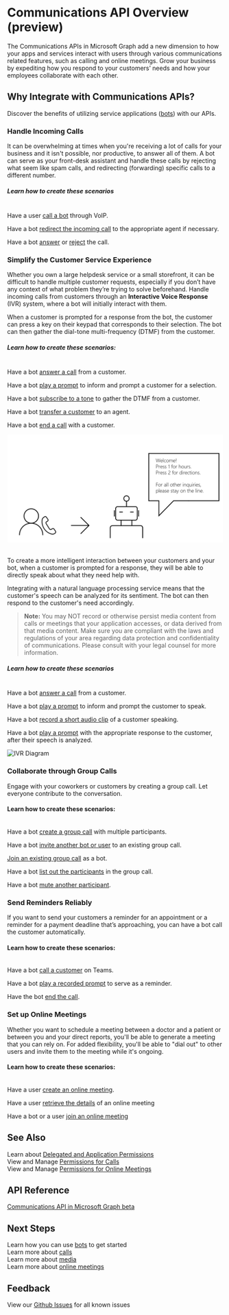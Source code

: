 
# Communications API Overview (preview)
The Communications APIs in Microsoft Graph add a new dimension to how your apps and services interact with users through various communications related features, such as calling and online meetings. Grow your business by expediting how you respond to your customers’ needs and how your employees collaborate with each other.

## Why Integrate with Communications APIs?

Discover the benefits of utilizing service applications ([bots](https://microsoftgraph.github.io/microsoft-graph-comms-samples/docs/articles/calls/register-calling-bot.html?q=create%20bot)) with our APIs.

### Handle Incoming Calls

It can be overwhelming at times when you're receiving a lot of calls for your business and it isn't possible, nor productive, to answer all of them. A bot can serve as your front-desk assistant and handle these calls by rejecting what seem like spam calls, and redirecting (forwarding) specific calls to a different number.

##### Learn how to create these scenarios<br/><br/>
Have a user [call a bot](https://docs.microsoft.com/en-us/graph/api/application-post-calls?view=graph-rest-beta&tabs=http) through VoIP.

Have a bot [redirect the incoming call](https://docs.microsoft.com/en-us/graph/api/call-redirect?view=graph-rest-beta&tabs=http) to the appropriate agent if necessary.

Have a bot [answer](https://docs.microsoft.com/en-us/graph/api/call-answer?view=graph-rest-beta&tabs=http) or [reject](https://docs.microsoft.com/en-us/graph/api/call-reject?view=graph-rest-beta&tabs=http) the call.




### Simplify the Customer Service Experience
Whether you own a large helpdesk service or a small storefront, it can be difficult to handle multiple customer requests, especially if you don’t have any context of what problem they’re trying to solve beforehand. Handle incoming calls from customers through an **Interactive Voice Response** (IVR) system, where a bot will initially interact with them.

When a customer is prompted for a response from the bot, the customer can press a key on their keypad that corresponds to their selection. The bot can then gather the dial-tone multi-frequency (DTMF) from the customer.

##### Learn how to create these scenarios:<br/><br/>

Have a bot [answer a call](https://docs.microsoft.com/en-us/graph/api/call-answer?view=graph-rest-beta&tabs=http) from a customer.

Have a bot [play a prompt](https://docs.microsoft.com/en-us/graph/api/call-playprompt?view=graph-rest-beta&tabs=http) to inform and prompt a customer for a selection.


Have a bot [subscribe to a tone](https://docs.microsoft.com/en-us/graph/api/call-subscribetotone?view=graph-rest-beta&tabs=http) to gather the DTMF from a customer.

Have a bot [transfer a customer](https://docs.microsoft.com/en-us/graph/api/call-transfer?view=graph-rest-beta&tabs=http) to an agent.

Have a bot [end a call](https://docs.microsoft.com/en-us/graph/api/call-delete?view=graph-rest-beta&tabs=http) with a customer.

![IVR Diagram - Transfer](images/communications-ivr-transfer.png)<br/><br/>

To create a more intelligent interaction between your customers and your bot, when a customer is prompted for a response, they will be able to directly speak about what they need help with.

Integrating with a natural language processing service means that the customer's speech can be analyzed for its sentiment. The bot can then respond to the customer's need accordingly.

>**Note:** You may NOT record or otherwise persist media content from calls or meetings that your application accesses, or data derived from that media content. Make sure you are compliant with the laws and regulations of your area regarding data protection and confidentiality of communications. Please consult with your legal counsel for more information.

##### Learn how to create these scenarios <br/><br/>

Have a bot [answer a call](https://docs.microsoft.com/en-us/graph/api/call-answer?view=graph-rest-beta&tabs=http) from a customer.

Have a bot [play a prompt](https://docs.microsoft.com/en-us/graph/api/call-playprompt?view=graph-rest-beta&tabs=http) to inform and prompt the customer to speak.

Have a bot [record a short audio clip](https://docs.microsoft.com/en-us/graph/api/call-record?view=graph-rest-beta&tabs=http) of a customer speaking.

Have a bot [play a prompt](https://docs.microsoft.com/en-us/graph/api/call-playprompt?view=graph-rest-beta&tabs=http) with the appropriate response to the customer, after their speech is analyzed.

![IVR Diagram](communications-ivr.png)


### Collaborate through Group Calls
Engage with your coworkers or customers by creating a group call. Let everyone contribute to the conversation.
#### Learn how to create these scenarios:<br/><br/>
Have a bot [create a group call](https://docs.microsoft.com/en-us/graph/api/application-post-calls?view=graph-rest-beta&tabs=http#example-3-create-a-group-call-with-service-hosted-media) with multiple participants.

Have a bot [invite another bot or user](https://docs.microsoft.com/en-us/graph/api/participant-invite?view=graph-rest-beta&tabs=http) to an existing group call.

[Join an existing group call](https://docs.microsoft.com/en-us/graph/api/application-post-calls?view=graph-rest-beta&tabs=http#example-5-join-scheduled-meeting-with-service-hosted-media) as a bot.

Have a bot [list out the participants](https://docs.microsoft.com/en-us/graph/api/call-list-participants?view=graph-rest-beta&tabs=http) in the group call.

Have a bot [mute another participant](https://docs.microsoft.com/en-us/graph/api/participant-mute?view=graph-rest-beta&tabs=http).


### Send Reminders Reliably
If you want to send your customers a reminder for an appointment or a reminder for a payment deadline that’s approaching, you can have a bot call the customer automatically. <!--If the customer misses the call, it will leave a voicemail with the automated message. (Add this back once bot to PSTN calling works)-->

#### Learn how to create these scenarios:<br/><br/>
Have a bot [call a customer](https://docs.microsoft.com/en-us/graph/api/application-post-calls?view=graph-rest-beta&tabs=http) on Teams.

Have a bot [play a recorded prompt](https://docs.microsoft.com/en-us/graph/api/call-playprompt?view=graph-rest-beta&tabs=http) to serve as a reminder.

Have the bot [end the call](https://docs.microsoft.com/en-us/graph/api/call-delete?view=graph-rest-beta&tabs=http).


### Set up Online Meetings
Whether you want to schedule a meeting between a doctor and a patient or between you and your direct reports, you'll be able to generate a meeting that you can rely on. For added flexibility, you'll be able to "dial out" to other users and invite them to the meeting while it's ongoing.


#### Learn how to create these scenarios:<br/><br/>
Have a user [create an online meeting](https://docs.microsoft.com/en-us/graph/api/application-post-onlinemeetings?view=graph-rest-beta&tabs=http).

Have a user [retrieve the details]() of an online meeting

Have a bot or a user [join an online meeting](https://docs.microsoft.com/en-us/graph/api/onlinemeeting-get?view=graph-rest-beta&tabs=http)


## See Also
Learn about [Delegated and Application Permissions](https://docs.microsoft.com/en-us/azure/active-directory/develop/v1-permissions-and-consent)<br/>
View and Manage [Permissions for Calls](https://docs.microsoft.com/en-us/graph/permissions-reference#calls-permissions)<br/>
View and Manage [Permissions for Online Meetings](https://docs.microsoft.com/en-us/graph/permissions-reference#online-meetings-permissions)

## API Reference
[Communications API in Microsoft Graph beta](https://docs.microsoft.com/en-us/graph/api/resources/calls-api-overview?view=graph-rest-beta)

## Next Steps

Learn how you can use [bots]() to get started <br/>
Learn more about [calls]()<br/>
Learn more about [media]()<br/>
Learn more about [online meetings]()<br/>

## Feedback
View our [Github Issues](https://github.com/microsoftgraph/microsoft-graph-comms-samples/issues) for all known issues<br/>
